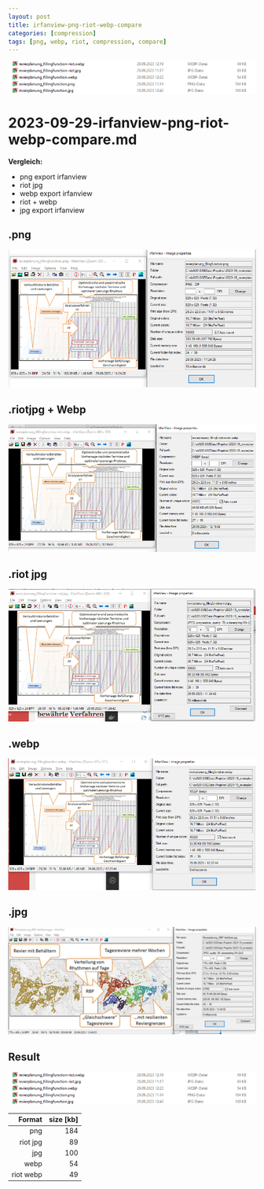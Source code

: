 ```yaml
---
layout: post
title: irfanview-png-riot-webp-compare
categories: [compression]
tags: [png, webp, riot, compression, compare]
---
```


![compare image file formats](../pics/20230929124452-compare-result.png)

# 2023-09-29-irfanview-png-riot-webp-compare.md

**Vergleich:**

* png export irfanview  
* riot jpg
* webp export irfanview 
* riot + webp 
* jpg export irfanview 


## .png

![](../pics/20230929123410-png.png)

## .riotjpg + Webp

![](../pics/20230929123304-riot-webp.png)


## .riot jpg 

![](../pics/20230929123516-riot.png)


## .webp
![](../pics/20230929123611-webp.png)

## .jpg 

![](../pics/20230929124138-jpg.png)

## Result 

![](../pics/20230929124452-compare-result.png)


| **Format** | **size [kb]** |
|-------------:|---------------:|
| png         | 184           |
| riot jpg    | 89            |
| jpg         | 100           |
| webp        | 54            |
| riot webp   | 49            |
